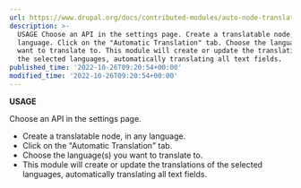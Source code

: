 ```yaml
---
url: https://www.drupal.org/docs/contributed-modules/auto-node-translate/usage
description: >-
  USAGE Choose an API in the settings page. Create a translatable node, in any
  language. Click on the "Automatic Translation" tab. Choose the language(s) you
  want to translate to. This module will create or update the translations of
  the selected languages, automatically translating all text fields.
published_time: '2022-10-26T09:20:54+00:00'
modified_time: '2022-10-26T09:20:54+00:00'
---
```

**USAGE**

Choose an API in the settings page.

* Create a translatable node, in any language.
* Click on the "Automatic Translation" tab.
* Choose the language(s) you want to translate to.
* This module will create or update the translations of the selected languages, automatically translating all text fields.